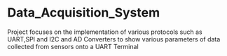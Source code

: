# Data_Acquisition_System
Project focuses on the implementation of various protocols such as UART,SPI and I2C and AD Converters to show various parameters of data collected from sensors onto a UART Terminal
